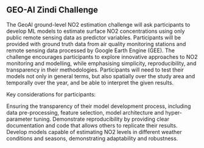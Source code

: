 ## GEO-AI Zindi Challenge

The GeoAI ground-level NO2 estimation challenge will ask participants to develop ML models to estimate surface NO2 concentrations using only public remote sensing data as predictor variables. Participants will be provided with ground truth data from air quality monitoring stations and remote sensing data processed by Google Earth Engine (GEE). The challenge encourages participants to explore innovative approaches to NO2 monitoring and modelling, while emphasising simplicity, reproducibility, and transparency in their methodologies. Participants will need to test their models not only in general terms, but also spatially over the study area and temporally over the year, and be able to interpret the given results.

Key considerations for participants:

Ensuring the transparency of their model development process, including data pre-processing, feature selection, model architecture and hyper-parameter tuning.
Demonstrate reproducibility by providing clear documentation and code that allows others to replicate their results.
Develop models capable of estimating NO2 levels in different weather conditions and seasons, demonstrating adaptability and robustness.
